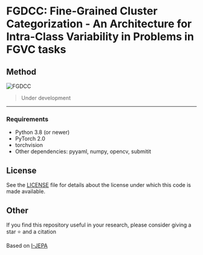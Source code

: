 # FGDCC: Fine-Grained Cluster Categorization - An Architecture for Intra-Class Variability in Problems in FGVC tasks

## Method

![FGDCC](https://github.com/FalsoMoralista/FGDCC/blob/main/util/images/FGDCC.png)

> Under development
---

### Requirements
* Python 3.8 (or newer)
* PyTorch 2.0
* torchvision
* Other dependencies: pyyaml, numpy, opencv, submitit

## License
See the [LICENSE](./LICENSE) file for details about the license under which this code is made available.

## Other
If you find this repository useful in your research, please consider giving a star :star: and a citation

Based on [I-JEPA](https://github.com/facebookresearch/ijepa)
